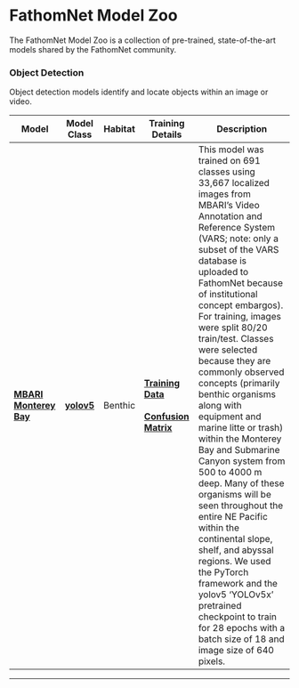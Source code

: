 # FathomNet Model Zoo
The FathomNet Model Zoo is a collection of pre-trained, state-of-the-art models shared by the FathomNet community.


### Object Detection <a name="object_detection"/>
Object detection models identify and locate objects within an image or video.

|Model |Model Class |Habitat |Training Details |Description |
|-|-|-|-|-|
|<b>[MBARI Monterey Bay](http://fathomnet.org/static/models/mbari-mb-benthic-33k.pt)</b>|<b>[yolov5](https://github.com/ultralytics/yolov5)</b>|Benthic|<b>[Training Data]()</b><br><br><b>[Confusion Matrix]()</b>|This model was trained on 691 classes using 33,667 localized images from MBARI’s Video Annotation and Reference System (VARS; note: only a subset of the VARS database is uploaded to FathomNet because of institutional concept embargos). For training, images were split 80/20 train/test. Classes were selected because they are commonly observed concepts (primarily benthic organisms along with equipment and marine litte or trash) within the Monterey Bay and Submarine Canyon system from 500 to 4000 m deep. Many of these organisms will be seen throughout the entire NE Pacific within the continental slope, shelf, and abyssal regions. We used the PyTorch framework and the yolov5 ‘YOLOv5x’ pretrained checkpoint to train for 28 epochs with a batch size of 18 and image size of 640 pixels.|
<hr>




